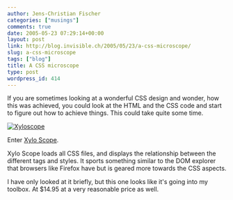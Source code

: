 ```yaml
---
author: Jens-Christian Fischer
categories: ["musings"]
comments: true
date: 2005-05-23 07:29:14+00:00
layout: post
link: http://blog.invisible.ch/2005/05/23/a-css-microscope/
slug: a-css-microscope
tags: ["blog"]
title: A CSS microscope
type: post
wordpress_id: 414
---
```



If you are sometimes looking at a wonderful CSS design and wonder, how this was achieved, you could look at the HTML and the CSS code and start to figure out how to achieve things. This could take quite some time.



[![Xyloscope](http://blog.invisible.ch/xyloscope-tm.jpg)](http://blog.invisible.ch/xyloscope.png)



Enter [Xylo Scope](http://www.culturedcode.com/xyle/).



Xylo Scope loads all CSS files, and displays the relationship between the different tags and styles. It sports something similar to the DOM explorer that browsers like Firefox have but is geared more towards the CSS aspects. 



I have only looked at it briefly, but this one looks like it's going into my toolbox. At $14.95 at a very reasonable price as well.

